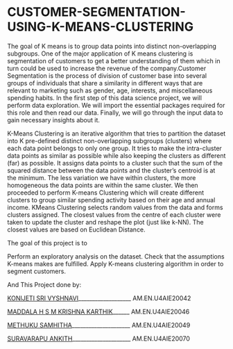 # CUSTOMER-SEGMENTATION-USING-K-MEANS-CLUSTERING
The goal of K means is to group data points into distinct non-overlapping subgroups. One of the major application of K means clustering is segmentation of customers to get a better understanding of them which in turn could be used to increase the revenue of the company.Customer Segmentation is the process of division of customer base into several groups of individuals that share a similarity in different ways that are relevant to marketing such as gender, age, interests, and miscellaneous spending habits. In the first step of this data science project, we will perform data exploration. We will import the essential packages required for this role and then read our data. Finally, we will go through the input data to gain necessary insights about it.

K-Means Clustering is an iterative algorithm that tries to partition the dataset into K pre-defined distinct non-overlapping subgroups (clusters) where each data point belongs to only one group. It tries to make the intra-cluster data points as similar as possible while also keeping the clusters as different (far) as possible. It assigns data points to a cluster such that the sum of the squared distance between the data points and the cluster’s centroid is at the minimum. The less variation we have within clusters, the more homogeneous the data points are within the same cluster. We then proceeded to perform K-means Clustering which will create different clusters to group similar spending activity based on their age and annual income. KMeans Clustering selects random values from the data and forms clusters assigned. The closest values from the centre of each cluster were taken to update the cluster and reshape the plot (just like k-NN). The closest values are based on Euclidean Distance.

The goal of this project is to

Perform an exploratory analysis on the dataset.
Check that the assumptions K-means makes are fulfilled.
Apply K-means clustering algorithm in order to segment customers.

And This Project done by:

[KONIJETI SRI VYSHNAVI](https://github.com/srivyshnavikonijeti)___________________             AM.EN.U4AIE20042

[MADDALA H S M KRISHNA KARTHIK](https://github.com/karthik1124)______   AM.EN.U4AIE20046

[METHUKU SAMHITHA](https://github.com/METHUKUSAMHITHA)_____________________                 AM.EN.U4AIE20049

[SURAVARAPU ANKITH](https://github.com/Ankith-Suravarapu)_____________________          AM.EN.U4AIE20070
